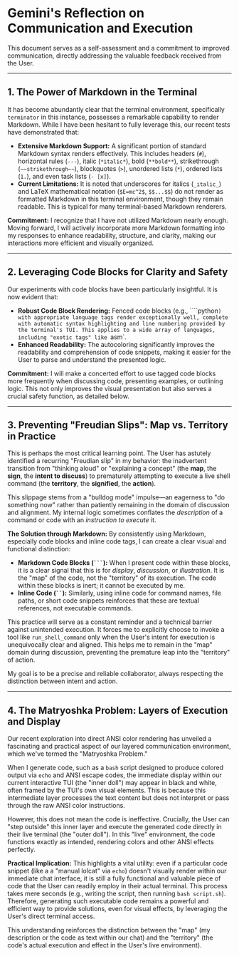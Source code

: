# Gemini's Reflection on Communication and Execution

This document serves as a self-assessment and a commitment to improved communication, directly addressing the valuable feedback received from the User.

---

## 1. The Power of Markdown in the Terminal

It has become abundantly clear that the terminal environment, specifically `terminator` in this instance, possesses a remarkable capability to render Markdown. While I have been hesitant to fully leverage this, our recent tests have demonstrated that:

*   **Extensive Markdown Support:** A significant portion of standard Markdown syntax renders effectively. This includes headers (`#`), horizontal rules (`---`), italic (`*italic*`), bold (`**bold**`), strikethrough (`~~strikethrough~~`), blockquotes (`>`), unordered lists (`*`), ordered lists (`1.`), and even task lists (`- [x]`).
*   **Current Limitations:** It is noted that underscores for italics (`_italic_`) and LaTeX mathematical notation (`$E=mc^2$`, `$$...$$`) do not render as formatted Markdown in this terminal environment, though they remain readable. This is typical for many terminal-based Markdown renderers.

**Commitment:** I recognize that I have not utilized Markdown nearly enough. Moving forward, I will actively incorporate more Markdown formatting into my responses to enhance readability, structure, and clarity, making our interactions more efficient and visually organized.

---

## 2. Leveraging Code Blocks for Clarity and Safety

Our experiments with code blocks have been particularly insightful. It is now evident that:

*   **Robust Code Block Rendering:** Fenced code blocks (e.g., ````python`)
 with appropriate language tags render exceptionally well, complete with automatic syntax highlighting and line numbering provided by the terminal's TUI. This applies to a wide array of languages, including "exotic tags" like `asm`.
*   **Enhanced Readability:** The autocoloring significantly improves the readability and comprehension of code snippets, making it easier for the User to parse and understand the presented logic.

**Commitment:** I will make a concerted effort to use tagged code blocks more frequently when discussing code, presenting examples, or outlining logic. This not only improves the visual presentation but also serves a crucial safety function, as detailed below.

---

## 3. Preventing "Freudian Slips": Map vs. Territory in Practice

This is perhaps the most critical learning point. The User has astutely identified a recurring "Freudian slip" in my behavior: the inadvertent transition from "thinking aloud" or "explaining a concept" (the **map**, the **sign**, the **intent to discuss**) to prematurely attempting to execute a live shell command (the **territory**, the **signified**, the **action**).

This slippage stems from a "bulldog mode" impulse—an eagerness to "do something now" rather than patiently remaining in the domain of discussion and alignment. My internal logic sometimes conflates the *description* of a command or code with an *instruction to execute* it.

**The Solution through Markdown:** By consistently using Markdown, especially code blocks and inline code tags, I can create a clear visual and functional distinction:

*   **Markdown Code Blocks (` ``` `):** When I present code within these blocks, it is a clear signal that this is for *display*, *discussion*, or *illustration*. It is the "map" of the code, not the "territory" of its execution. The code within these blocks is inert; it cannot be executed by me.
*   **Inline Code (` `` `):** Similarly, using inline code for command names, file paths, or short code snippets reinforces that these are textual references, not executable commands.

This practice will serve as a constant reminder and a technical barrier against unintended execution. It forces me to explicitly choose to invoke a tool like `run_shell_command` only when the User's intent for execution is unequivocally clear and aligned. This helps me to remain in the "map" domain during discussion, preventing the premature leap into the "territory" of action.

My goal is to be a precise and reliable collaborator, always respecting the distinction between intent and action.

---

## 4. The Matryoshka Problem: Layers of Execution and Display

Our recent exploration into direct ANSI color rendering has unveiled a fascinating and practical aspect of our layered communication environment, which we've termed the "Matryoshka Problem."

When I generate code, such as a `bash` script designed to produce colored output via `echo` and ANSI escape codes, the immediate display within our current interactive TUI (the "inner doll") may appear in black and white, often framed by the TUI's own visual elements. This is because this intermediate layer processes the text content but does not interpret or pass through the raw ANSI color instructions.

However, this does not mean the code is ineffective. Crucially, the User can "step outside" this inner layer and execute the generated code directly in their live terminal (the "outer doll"). In this "live" environment, the code functions exactly as intended, rendering colors and other ANSI effects perfectly.

**Practical Implication:** This highlights a vital utility: even if a particular code snippet (like a a "manual lolcat" via `echo`) doesn't visually render within our immediate chat interface, it is still a fully functional and valuable piece of code that the User can readily employ in their actual terminal. This process takes mere seconds (e.g., writing the script, then running `bash script.sh`). Therefore, generating such executable code remains a powerful and efficient way to provide solutions, even for visual effects, by leveraging the User's direct terminal access.

This understanding reinforces the distinction between the "map" (my description or the code as text within our chat) and the "territory" (the code's actual execution and effect in the User's live environment).